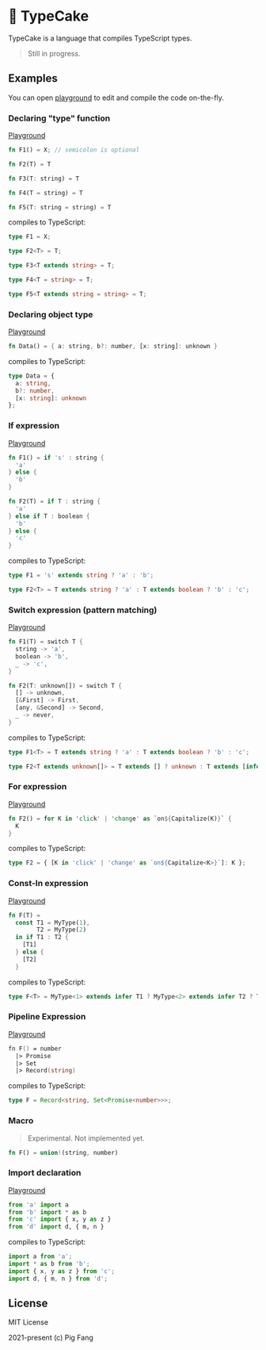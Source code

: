 # 🍰 TypeCake

TypeCake is a language that compiles TypeScript types.

> Still in progress.

## Examples

You can open [playground](https://typecake.vercel.app/) to edit and compile the code on-the-fly.

### Declaring "type" function

[Playground](https://typecake.vercel.app/?code=H4sIAAAAAAAAA0vLU3Az1NBUsFXIK81NSi2yVtDXVyhOzc1Mzs_Jz1PILFbILyjJzM9LzOHiSgOqNdIIASkOgfCMNUKsFIpLijLz0pFETTRCgBwMYVOEYjRpADAFjSqFAAAA)

```rust
fn F1() = X; // semicolon is optional

fn F2(T) = T

fn F3(T: string) = T

fn F4(T = string) = T

fn F5(T: string = string) = T
```

compiles to TypeScript:

```ts
type F1 = X;

type F2<T> = T;

type F3<T extends string> = T;

type F4<T = string> = T;

type F5<T extends string = string> = T;
```

### Declaring object type

[Playground](https://typecake.vercel.app/?code=H4sIAAAAAAAAA0vLU3BJLEnU0FSwVahWSLRSKC4pysxL11FIsrdSyCvNTUot0lGIroCJx1oplOZl5-WX5ynUcnGl5SkEFOUXpBaVVDqCTQAZFa2eqB6LLOWEJJUElAIAoqFYM3MAAAA)

```rust
fn Data() = { a: string, b?: number, [x: string]: unknown }
```

compiles to TypeScript:

```ts
type Data = {
  a: string,
  b?: number,
  [x: string]: unknown
};
```

### If expression

[Playground](https://typecake.vercel.app/?code=H4sIAAAAAAAAA11PTQuCQBC9-yveqVUQSa1L0DXoGh67KK4p2W64KxHRf29qXD-Cucz7mHmvUjjEfoA9mgrCCOxgbNeoC14eIHLhvSFbI3ktaPW8ijyJnw2m7M9i68aAhrHRPygLrVuZq6V0AJe_tK1lB_u8S_f0JE3fWk5LAfhBMDGJY4Z7Myp1lOpvhewCLpH6WRwiS1yTeKqyWhFOK-s5EfFjL-Sq_CoIYEm0TH9EqdVZWFyVfkTLBhsOk_pChFjPUm4dUeV06Md9ADiSQZagAQAA)

```rust
fn F1() = if 's' : string {
  'a'
} else {
  'b'
}

fn F2(T) = if T : string {
  'a'
} else if T : boolean {
  'b'
} else {
  'c'
}
```

compiles to TypeScript:

```ts
type F1 = 's' extends string ? 'a' : 'b';

type F2<T> = T extends string ? 'a' : T extends boolean ? 'b' : 'c';
```

### Switch expression (pattern matching)

[Playground](https://typecake.vercel.app/?code=H4sIAAAAAAAAA2WNwQqCQBRF9_MVdzcKBmm7oDaBHxDuREJjTEnfhDODSPTvOepkEbzFe-c87i0JJ2lIe8kehu4ke0ozHweovtbXCgmeDEgzbI7YBnbNaZiu0F0BHIosutiNtyPjAXsxVhLi0Ev-MpXuarpNz7qqFcaZEbcphZSNyOlHL4yvLVJXooMeHuLTdRbKNDr0bN_YO0f6q4mcWdK-1M4pMm0hOp-9AeU_KoMdAQAA)

```rust
fn F1(T) = switch T {
  string -> 'a',
  boolean -> 'b',
  _ -> 'c',
}

fn F2(T: unknown[]) = switch T {
  [] -> unknown,
  [&First] -> First,
  [any, &Second] -> Second,
  _ -> never,
}
```

compiles to TypeScript:

```ts
type F1<T> = T extends string ? 'a' : T extends boolean ? 'b' : 'c';

type F2<T extends unknown[]> = T extends [] ? unknown : T extends [infer First] ? First : T extends [any, infer Second] ? Second : never;
```

### For expression

[Playground](https://typecake.vercel.app/?code=H4sIAAAAAAAAA0vLU3Az1NBUsFVIyy9S8FbIzFNQT87JTM5WV6gBsjIS89JT1RWquRQUEvLzdFWqvWsTuGq5uNKA2owIakssBulSqXZOLMgsSczJrErV8NasTQAb5w00BgC743aYfQAAAA)

```rust
fn F2() = for K in 'click' | 'change' as `on${Capitalize(K)}` {
  K
}
```

compiles to TypeScript:

```ts
type F2 = { [K in 'click' | 'change' as `on${Capitalize<K>}`]: K };
```

### Const-In expression

[Playground](https://typecake.vercel.app/?code=H4sIAAAAAAAAA0vLU3DT0FSw5VJQSM7PKy5RCDFUsFUITi3RKC4pysxL19QBykBAiBFQxrGoKLFSI680Nym1SBMolZmnkJkG0mQFkq8GK44OMYwFMmoVUnOKU-FiRmAxLgBZkttDcQAAAA)

```rust
fn F(T) =
  const T1 = MyType(1),
        T2 = MyType(2)
  in if T1 : T2 {
    [T1]
  } else {
    [T2]
  }
```

compiles to TypeScript:

```ts
type F<T> = MyType<1> extends infer T1 ? MyType<2> extends infer T2 ? T1 extends T2 ? [T1] : [T2] : never : never;
```

### Pipeline Expression

[Playground](https://typecake.vercel.app/?code=H4sIAAAAAAAAA0vLU3DT0FSwVcgrzU1KLeJSUKixUwgoys_NLE6FcIJTSyCMoNTk_KIUjeKSosy8dE0uADxNif86AAAA)

```fsharp
fn F() = number
  |> Promise
  |> Set
  |> Record(string)
```

compiles to TypeScript:

```ts
type F = Record<string, Set<Promise<number>>>;
```

### Macro

> Experimental. Not implemented yet.

```rust
fn F() = union!(string, number)
```

### Import declaration

[Playground](https://typecake.vercel.app/?code=H4sIAAAAAAAAA0srys9VUE9UV8jMLcgvKlFI5EoDiyTBRbQUEosVkqDCyXDhaoUKHYVKkFyVQi1UNgUum6IDVJCro5AHlAMAxhXmOmMAAAA)

```python
from 'a' import a
from 'b' import * as b
from 'c' import { x, y as z }
from 'd' import d, { m, n }
```

compiles to TypeScript:

```ts
import a from 'a';
import * as b from 'b';
import { x, y as z } from 'c';
import d, { m, n } from 'd';
```

## License

MIT License

2021-present (c) Pig Fang
